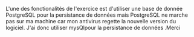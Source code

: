 L'une des fonctionalités de l'exercice est d'utiliser une base de donnée PostgreSQL pour la persistance de données mais PostgreSQL ne marche pas sur ma machine car mon antivirus regette la nouvelle version du logiciel. J'ai donc utiliser 
mysQlpour la persistance de données .Merci
